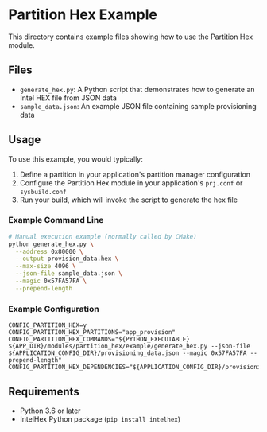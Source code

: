 # Partition Hex Example

This directory contains example files showing how to use the Partition Hex module.

## Files

- `generate_hex.py`: A Python script that demonstrates how to generate an Intel HEX file from JSON data
- `sample_data.json`: An example JSON file containing sample provisioning data

## Usage

To use this example, you would typically:

1. Define a partition in your application's partition manager configuration
2. Configure the Partition Hex module in your application's `prj.conf` or `sysbuild.conf`
3. Run your build, which will invoke the script to generate the hex file

### Example Command Line

```bash
# Manual execution example (normally called by CMake)
python generate_hex.py \
  --address 0x80000 \
  --output provision_data.hex \
  --max-size 4096 \
  --json-file sample_data.json \
  --magic 0x57FA57FA \
  --prepend-length
```

### Example Configuration

```
CONFIG_PARTITION_HEX=y
CONFIG_PARTITION_HEX_PARTITIONS="app_provision"
CONFIG_PARTITION_HEX_COMMANDS="${PYTHON_EXECUTABLE} ${APP_DIR}/modules/partition_hex/example/generate_hex.py --json-file ${APPLICATION_CONFIG_DIR}/provisioning_data.json --magic 0x57FA57FA --prepend-length"
CONFIG_PARTITION_HEX_DEPENDENCIES="${APPLICATION_CONFIG_DIR}/provisioning_data.json"
```

## Requirements

- Python 3.6 or later
- IntelHex Python package (`pip install intelhex`) 